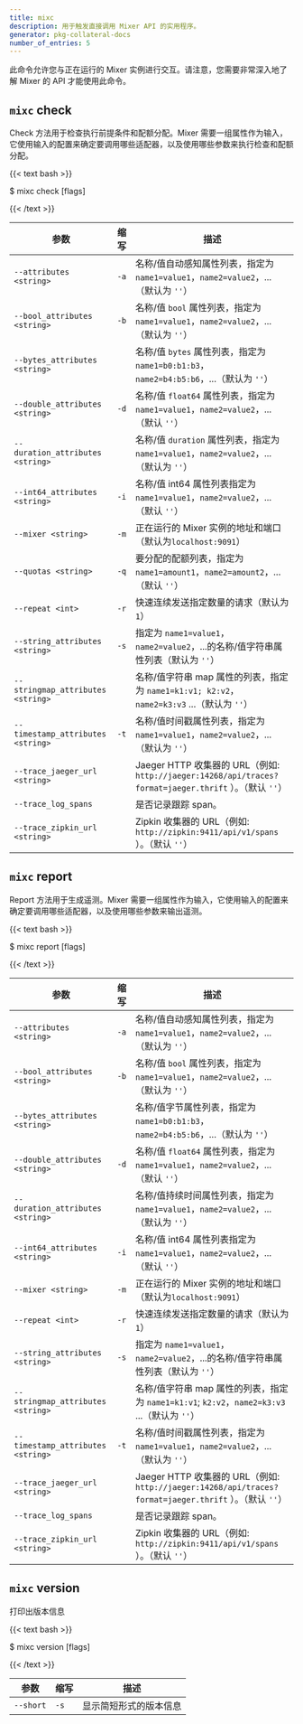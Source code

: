 ```yaml
---
title: mixc
description: 用于触发直接调用 Mixer API 的实用程序。
generator: pkg-collateral-docs
number_of_entries: 5
---
```


此命令允许您与正在运行的 Mixer 实例进行交互。请注意，您需要非常深入地了解 Mixer 的 API 才能使用此命令。

## `mixc` check

Check 方法用于检查执行前提条件和配额分配。Mixer 需要一组属性作为输入，它使用输入的配置来确定要调用哪些适配器，以及使用哪些参数来执行检查和配额分配。

{{< text bash >}}

$ mixc check [flags]

{{< /text >}}

| 参数 | 缩写 | 描述 |
| --- | --- | --- |
| `--attributes <string>` | `-a` | 名称/值自动感知属性列表，指定为 `name1=value1`，`name2=value2`，...（默认为 `''`） |
| `--bool_attributes <string>` | `-b` | 名称/值 `bool` 属性列表，指定为 `name1=value1`，`name2=value2`，...（默认为 `''`） |
| `--bytes_attributes <string>` |  | 名称/值 `bytes` 属性列表，指定为 `name1=b0:b1:b3`，`name2=b4:b5:b6`，...（默认为 `''`） |
| `--double_attributes <string>` | `-d` | 名称/值 `float64` 属性列表，指定为 `name1=value1`，`name2=value2`，...（默认 `''`） |
| `--duration_attributes <string>` |  | 名称/值 `duration` 属性列表，指定为 `name1=value1`，`name2=value2`，...（默认为 `''`） |
| `--int64_attributes <string>` | `-i` | 名称/值 int64 属性列表指定为 `name1=value1`，`name2=value2`，...（默认 `''`） |
| `--mixer <string>` | `-m` | 正在运行的 Mixer 实例的地址和端口（默认为`localhost:9091`） |
| `--quotas <string>` | `-q` | 要分配的配额列表，指定为 `name1=amount1`，`name2=amount2`，...（默认 `''`） |
| `--repeat <int>` | `-r` | 快速连续发送指定数量的请求（默认为 `1`） |
| `--string_attributes <string>` | `-s` | 指定为 `name1=value1`，`name2=value2`，...的名称/值字符串属性列表（默认为 `''`） |
| `--stringmap_attributes <string>` |  | 名称/值字符串 map 属性的列表，指定为 `name1=k1:v1; k2:v2`，`name2=k3:v3` ...（默认为 `''`） |
| `--timestamp_attributes <string>` | `-t` | 名称/值时间戳属性列表，指定为 `name1=value1`，`name2=value2`，...（默认为 `''`） |
| `--trace_jaeger_url <string>` |  | Jaeger HTTP 收集器的 URL（例如: `http://jaeger:14268/api/traces?format=jaeger.thrift` ）。（默认 `''`） |
| `--trace_log_spans` |  | 是否记录跟踪 span。|
| `--trace_zipkin_url <string>` |  | Zipkin 收集器的 URL（例如: `http://zipkin:9411/api/v1/spans` ）。（默认 `''`） |

## `mixc` report

Report 方法用于生成遥测。Mixer 需要一组属性作为输入，它使用输入的配置来确定要调用哪些适配器，以及使用哪些参数来输出遥测。

{{< text bash >}}

$ mixc report [flags]

{{< /text >}}

| 参数 | 缩写 | 描述 |
| --- | --- | --- |
| `--attributes <string>` | `-a` | 名称/值自动感知属性列表，指定为 `name1=value1`，`name2=value2`，...（默认为 `''`） |
| `--bool_attributes <string>` | `-b` | 名称/值 `bool` 属性列表，指定为 `name1=value1`，`name2=value2`，...（默认为 `''`） |
| `--bytes_attributes <string>` |  | 名称/值字节属性列表，指定为 `name1=b0:b1:b3`，`name2=b4:b5:b6`，...（默认为 `''`） |
| `--double_attributes <string>` | `-d` | 名称/值 `float64` 属性列表，指定为 `name1=value1`，`name2=value2`，...（默认 `''`） |
| `--duration_attributes <string>` |  | 名称/值持续时间属性列表，指定为 `name1=value1`，`name2=value2`，...（默认为 `''`） |
| `--int64_attributes <string>` | `-i` | 名称/值 int64 属性列表指定为 `name1=value1`，`name2=value2`，...（默认 `''`） |
| `--mixer <string>` | `-m` | 正在运行的 Mixer 实例的地址和端口（默认为`localhost:9091`） |
| `--repeat <int>` | `-r` | 快速连续发送指定数量的请求（默认为 `1`） |
| `--string_attributes <string>` | `-s` | 指定为 `name1=value1`，`name2=value2`，...的名称/值字符串属性列表（默认为 `''`） |
| `--stringmap_attributes <string>` |  | 名称/值字符串 map 属性的列表，指定为 `name1=k1:v1`; `k2:v2`，`name2=k3:v3` ...（默认为 `''`） |
| `--timestamp_attributes <string>` | `-t` | 名称/值时间戳属性列表，指定为 `name1=value1`，`name2=value2`，...（默认为 `''`） |
| `--trace_jaeger_url <string>` |  | Jaeger HTTP 收集器的 URL（例如: `http://jaeger:14268/api/traces?format=jaeger.thrift` ）。（默认 `''`） |
| `--trace_log_spans` |  | 是否记录跟踪 span。|
| `--trace_zipkin_url <string>` |  | Zipkin 收集器的 URL（例如: `http://zipkin:9411/api/v1/spans` ）。（默认 `''`） |

## `mixc` version

打印出版本信息

{{< text bash >}}

$ mixc version [flags]

{{< /text >}}

| 参数 | 缩写 | 描述 |
| --- | --- | --- |
| `--short` | `-s` | 显示简短形式的版本信息 |